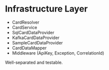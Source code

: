 # Infrastructure Layer

- CardResolver
- CardService
- SqlCardDataProvider
- KafkaCardDataProvider
- SampleCardDataProvider
- CardDataMapper
- Middleware (ApiKey, Exception, CorrelationId)

Well-separated and testable.

